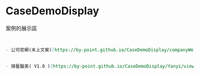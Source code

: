 # CaseDemoDisplay
案例的展示區


```markdown


- 公司官網(未上文案)[https://by-point.github.io/CaseDemoDisplay/companyWeb/views/index/index.html]

  
- 揚藝醫美( V1.0 )[https://by-point.github.io/CaseDemoDisplay/Yanyi/views/index/index.html]



```
